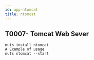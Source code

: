 ```yaml
---
id: app-ntomcat
title: ntomcat
---
```



## T0007- Tomcat Web Sever
```
nuts install ntomcat
# Example of usage
nuts ntomcat --start
```
